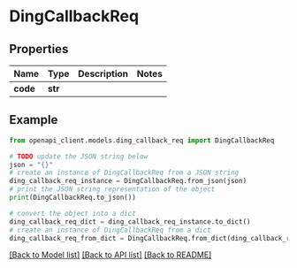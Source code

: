 # DingCallbackReq


## Properties

Name | Type | Description | Notes
------------ | ------------- | ------------- | -------------
**code** | **str** |  | 

## Example

```python
from openapi_client.models.ding_callback_req import DingCallbackReq

# TODO update the JSON string below
json = "{}"
# create an instance of DingCallbackReq from a JSON string
ding_callback_req_instance = DingCallbackReq.from_json(json)
# print the JSON string representation of the object
print(DingCallbackReq.to_json())

# convert the object into a dict
ding_callback_req_dict = ding_callback_req_instance.to_dict()
# create an instance of DingCallbackReq from a dict
ding_callback_req_from_dict = DingCallbackReq.from_dict(ding_callback_req_dict)
```
[[Back to Model list]](../README.md#documentation-for-models) [[Back to API list]](../README.md#documentation-for-api-endpoints) [[Back to README]](../README.md)


